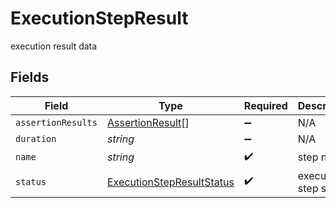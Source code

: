 # ExecutionStepResult

execution result data


## Fields

| Field                                                                         | Type                                                                          | Required                                                                      | Description                                                                   | Example                                                                       |
| ----------------------------------------------------------------------------- | ----------------------------------------------------------------------------- | ----------------------------------------------------------------------------- | ----------------------------------------------------------------------------- | ----------------------------------------------------------------------------- |
| `assertionResults`                                                            | [AssertionResult](../../models/shared/assertionresult.md)[]                   | :heavy_minus_sign:                                                            | N/A                                                                           |                                                                               |
| `duration`                                                                    | *string*                                                                      | :heavy_minus_sign:                                                            | N/A                                                                           | 10m0s                                                                         |
| `name`                                                                        | *string*                                                                      | :heavy_check_mark:                                                            | step name                                                                     | step1                                                                         |
| `status`                                                                      | [ExecutionStepResultStatus](../../models/shared/executionstepresultstatus.md) | :heavy_check_mark:                                                            | execution step status                                                         |                                                                               |